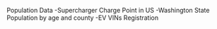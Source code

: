 Population Data
-Supercharger Charge Point in US
-Washington State Population by age and county
-EV VINs Registration
